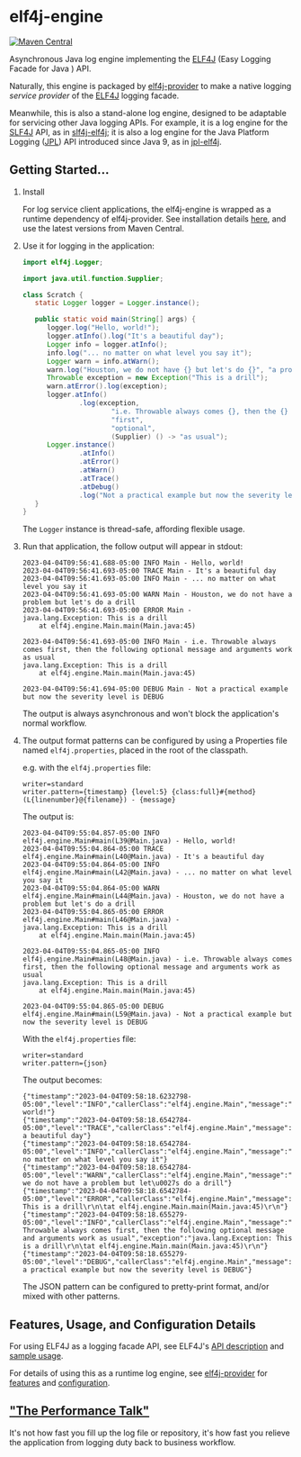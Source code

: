# elf4j-engine

[![Maven Central](https://img.shields.io/maven-central/v/io.github.elf4j/elf4j-engine.svg?label=Maven%20Central)](https://search.maven.org/search?q=g:%22io.github.elf4j%22%20AND%20a:%22elf4j-engine%22)

Asynchronous Java log engine implementing the [ELF4J](https://github.com/elf4j/elf4j) (Easy Logging Facade for Java )
API.

Naturally, this engine is packaged by [elf4j-provider](https://github.com/elf4j/elf4j-provider) to
make a native logging _service provider_ of the [ELF4J](https://github.com/elf4j/) logging facade.

Meanwhile, this is also a stand-alone log engine, designed to be adaptable for servicing other Java logging APIs. For
example, it is a log engine for the [SLF4J](https://www.slf4j.org/) API, as
in [slf4j-elf4j](https://github.com/elf4j/slf4j-elf4j); it is also a log engine for the Java Platform
Logging ([JPL](https://openjdk.org/jeps/264)) API introduced since Java 9, as
in [jpl-elf4j](https://github.com/elf4j/jpl-elf4j).

## Getting Started...

1. Install

   For log service client applications, the elf4j-engine is wrapped as a runtime dependency of elf4j-provider. See
   installation details [here](https://github.com/elf4j/elf4j-provider#installation), and use the latest versions from
   Maven Central.
2. Use it for logging in the application:
   ```java
   import elf4j.Logger;
   
   import java.util.function.Supplier;
   
   class Scratch {
      static Logger logger = Logger.instance();
   
      public static void main(String[] args) {
         logger.log("Hello, world!");
         logger.atInfo().log("It's a beautiful day");
         Logger info = logger.atInfo();
         info.log("... no matter on what level you say it");
         Logger warn = info.atWarn();
         warn.log("Houston, we do not have {} but let's do {}", "a problem", (Supplier) () -> "a drill");
         Throwable exception = new Exception("This is a drill");
         warn.atError().log(exception);
         logger.atInfo()
                 .log(exception,
                         "i.e. Throwable always comes {}, then the {} message and arguments work {}",
                         "first",
                         "optional",
                         (Supplier) () -> "as usual");
         Logger.instance()
                 .atInfo()
                 .atError()
                 .atWarn()
                 .atTrace()
                 .atDebug()
                 .log("Not a practical example but now the severity level is DEBUG");
      }
   }
   ```
   The `Logger` instance is thread-safe, affording flexible usage.
3. Run that application, the follow output will appear in stdout:
   ```
   2023-04-04T09:56:41.688-05:00 INFO Main - Hello, world!
   2023-04-04T09:56:41.693-05:00 TRACE Main - It's a beautiful day
   2023-04-04T09:56:41.693-05:00 INFO Main - ... no matter on what level you say it
   2023-04-04T09:56:41.693-05:00 WARN Main - Houston, we do not have a problem but let's do a drill
   2023-04-04T09:56:41.693-05:00 ERROR Main - 
   java.lang.Exception: This is a drill
       at elf4j.engine.Main.main(Main.java:45)
   
   2023-04-04T09:56:41.693-05:00 INFO Main - i.e. Throwable always comes first, then the following optional message and arguments work as usual
   java.lang.Exception: This is a drill
       at elf4j.engine.Main.main(Main.java:45)
   
   2023-04-04T09:56:41.694-05:00 DEBUG Main - Not a practical example but now the severity level is DEBUG
   ```
   The output is always asynchronous and won't block the application's normal workflow.
4. The output format patterns can be configured by using a Properties file named `elf4j.properties`, placed in the root
   of the classpath.

   e.g. with the `elf4j.properties` file:

   ```properties
   writer=standard
   writer.pattern={timestamp} {level:5} {class:full}#{method}(L{linenumber}@{filename}) - {message}
   ```

   The output is:

   ```
   2023-04-04T09:55:04.857-05:00 INFO  elf4j.engine.Main#main(L39@Main.java) - Hello, world!
   2023-04-04T09:55:04.864-05:00 TRACE elf4j.engine.Main#main(L40@Main.java) - It's a beautiful day
   2023-04-04T09:55:04.864-05:00 INFO  elf4j.engine.Main#main(L42@Main.java) - ... no matter on what level you say it
   2023-04-04T09:55:04.864-05:00 WARN  elf4j.engine.Main#main(L44@Main.java) - Houston, we do not have a problem but let's do a drill
   2023-04-04T09:55:04.865-05:00 ERROR elf4j.engine.Main#main(L46@Main.java) - 
   java.lang.Exception: This is a drill
       at elf4j.engine.Main.main(Main.java:45)
   
   2023-04-04T09:55:04.865-05:00 INFO  elf4j.engine.Main#main(L48@Main.java) - i.e. Throwable always comes first, then the following optional message and arguments work as usual
   java.lang.Exception: This is a drill
       at elf4j.engine.Main.main(Main.java:45)
   
   2023-04-04T09:55:04.865-05:00 DEBUG elf4j.engine.Main#main(L59@Main.java) - Not a practical example but now the severity level is DEBUG
   ```

   With the `elf4j.properties` file:

   ```properties
   writer=standard
   writer.pattern={json}
   ```

   The output becomes:

   ```
   {"timestamp":"2023-04-04T09:58:18.6232798-05:00","level":"INFO","callerClass":"elf4j.engine.Main","message":"Hello, world!"}
   {"timestamp":"2023-04-04T09:58:18.6542784-05:00","level":"TRACE","callerClass":"elf4j.engine.Main","message":"It\u0027s a beautiful day"}
   {"timestamp":"2023-04-04T09:58:18.6542784-05:00","level":"INFO","callerClass":"elf4j.engine.Main","message":"... no matter on what level you say it"}
   {"timestamp":"2023-04-04T09:58:18.6542784-05:00","level":"WARN","callerClass":"elf4j.engine.Main","message":"Houston, we do not have a problem but let\u0027s do a drill"}
   {"timestamp":"2023-04-04T09:58:18.6542784-05:00","level":"ERROR","callerClass":"elf4j.engine.Main","message":"","exception":"java.lang.Exception: This is a drill\r\n\tat elf4j.engine.Main.main(Main.java:45)\r\n"}
   {"timestamp":"2023-04-04T09:58:18.655279-05:00","level":"INFO","callerClass":"elf4j.engine.Main","message":"i.e. Throwable always comes first, then the following optional message and arguments work as usual","exception":"java.lang.Exception: This is a drill\r\n\tat elf4j.engine.Main.main(Main.java:45)\r\n"}
   {"timestamp":"2023-04-04T09:58:18.655279-05:00","level":"DEBUG","callerClass":"elf4j.engine.Main","message":"Not a practical example but now the severity level is DEBUG"}
   ```

   The JSON pattern can be configured to pretty-print format, and/or mixed with other patterns.

## Features, Usage, and Configuration Details

For using ELF4J as a logging facade API, see
ELF4J's [API description](https://github.com/elf4j/elf4j#log-service-interface-and-access-api)
and [sample usage](https://github.com/elf4j/elf4j#use-it---for-log-service-api-clients).

For details of using this as a runtime log engine, see [elf4j-provider](https://github.com/elf4j/elf4j-provider)
for [features](https://github.com/elf4j/elf4j-provider#features)
and [configuration](https://github.com/elf4j/elf4j-provider#configuration).

## ["The Performance Talk"](https://github.com/elf4j/elf4j-provider#performance)

It's not how fast you fill up the log file or repository, it's how fast you relieve the application from logging duty
back to business workflow.
